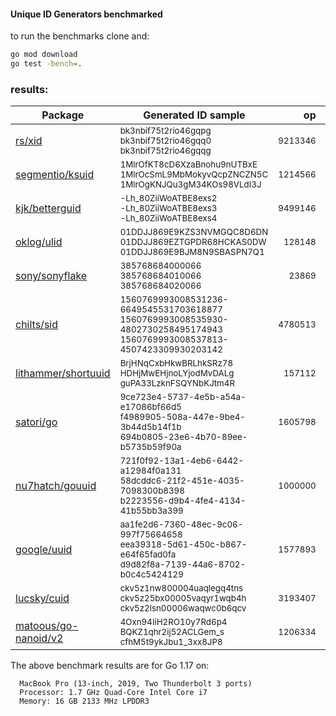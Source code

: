 #### Unique ID Generators benchmarked
to run the benchmarks clone and:

```bash
go mod download
go test -bench=.
```
### results:

| Package | Generated ID sample | op | ns/op | B/op | allocs/op |
|--------------------------------|-----------------------------------------|--------------:|-------:|---------:|------------:|
| [rs/xid](https://github.com/rs/xid) | <sub>bk3nbif75t2rio46gqpg<br>bk3nbif75t2rio46gqq0<br>bk3nbif75t2rio46gqqg</sub> | <sub>9213346</sub> | 123.9 | 24 | 1 |
| [segmentio/ksuid](https://github.com/segmentio/ksuid) | <sub>1MlrOfKT8cD6XzaBnohu9nUTBxE<br>1MlrOcSmL9MbMokyvQcpZNCZN5C<br>1MlrOgKNJQu3gM34KOs98VLdI3J</sub> | <sub>1214566</sub> | 981.3 | 32 | 1 |
| [kjk/betterguid](https://github.com/kjk/betterguid) | <sub>-Lh_80ZiiWoATBE8exs2<br>-Lh_80ZiiWoATBE8exs3<br>-Lh_80ZiiWoATBE8exs4</sub> | <sub>9499146</sub> | 126.2 | 24 | 1 |
| [oklog/ulid](https://github.com/oklog/ulid) | <sub>01DDJJ869E9KZS3NVMGQC8D6DN<br>01DDJJ869EZTGPDR68HCKAS0DW<br>01DDJJ869E9BJM8N9SBASPN7Q1</sub> | <sub>128148</sub> | 9215 | 5472 | 4 |
| [sony/sonyflake](https://github.com/sony/sonyflake) | <sub>385768684000066<br>385768684010066<br>385768684020066</sub> | <sub>23869</sub> | 50834 | 18024 | 217 |
| [chilts/sid](https://github.com/chilts/sid) | <sub>1560769993008531236-6649545531703618877<br>1560769993008535930-4802730258495174943<br>1560769993008537813-4507423309930203142</sub> | <sub>4780513</sub> | 250.1 | 98 | 3 |
| [lithammer/shortuuid](https://github.com/lithammer/shortuuid) | <sub>BrjHNqCxbHkwBRLhkSRz78<br>HDHjMwEHjnoLYjodMvDALg<br>guPA33LzknFSQYNbKJtm4R</sub> | <sub>157112</sub> | 6381 | 2873 | 135 |
| [satori/go](https://github.com/satori/go.uuid) | <sub>9ce723e4-5737-4e5b-a54a-e17086bf66d5<br>f4989905-508a-447e-9be4-3b44d5b14f1b<br>694b0805-23e6-4b70-89ee-b5735b59f90a</sub> | <sub>1605798</sub> | 747.6 | 64 | 2 |
| [nu7hatch/gouuid](https://github.com/nu7hatch/gouuid) | <sub>721f0f92-13a1-4eb6-6442-a12984f0a131<br>58dcddc6-21f2-451e-4035-7098300b8398<br>b2223556-d9b4-4fe4-4134-41b55bb3a399</sub> | <sub>1000000</sub> | 1118 | 184 | 7 |
| [google/uuid](https://github.com/google/uuid) | <sub>aa1fe2d6-7360-48ec-9c06-997f75664658<br>eea39318-5d61-450c-b867-e64f65fad0fa<br>d9d82f8a-7139-44a6-8702-b0c4c5424129</sub> | <sub>1577893</sub> | 759.0 | 64 | 2 |
| [lucsky/cuid](https://github.com/lucsky/cuid) | <sub>ckv5z1nw800004uaqlegq4tns<br>ckv5z25bx00005vaqyr1wqb4h<br>ckv5z2lsn00006waqwc0b6qcv</sub> | <sub>3193407</sub> | 398.3 | 55 | 4 |
| [matoous/go-nanoid/v2](https://github.com/matoous/go-nanoid/v2) | <sub>4Oxn94IiH2RO10y7Rd6p4<br>BQKZ1qhr2ij52ACLGem_s<br>cfhM5t9ykJbu1_3xx8JP8</sub> | <sub>1206334</sub> | 910.0 | 144 | 3 |

The above benchmark results are for Go 1.17 on:

```
  MacBook Pro (13-inch, 2019, Two Thunderbolt 3 ports)
  Processor: 1.7 GHz Quad-Core Intel Core i7
  Memory: 16 GB 2133 MHz LPDDR3
```
